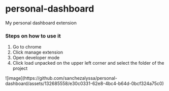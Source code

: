 # personal-dashboard

My personal dashboard extension
<h3>Steps on how to use it</h3>
<ol>
  <li>Go to chrome</li>
  <li>Click manage extension</li>
  <li>Open developer mode</li>
  <li>Click load unpacked on the upper left corner and select the folder of the project</li>
</ol>
![image](https://github.com/sanchezalyssa/personal-dashboard/assets/132685558/e30c0331-62e8-4bc4-b64d-0bcf324a75c0)

